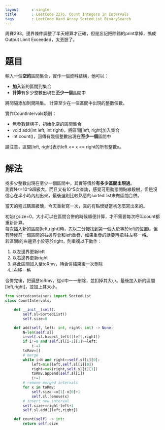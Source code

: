 ```yaml
--- 
layout      : single
title       : LeetCode 2276. Count Integers in Intervals
tags        : LeetCode Hard Array SortedList BinarySearch
---
```

周賽293。邊界條件調整了半天總算才正確，但是忘記把除錯的print拿掉，搞成Output Limit Exceeded，太丟臉了。

# 題目
輸入一個**空的**區間集合，實作一個資料結構，他可以：  
- **加入**新的區間到集合  
- **計算**有多少整數出現在**至少一個**區間中  

將間隔添加到間隔集。
計算至少在一個區間中出現的整數個數。

實作CountIntervals類別：
- 無參數建構子，初始化空的區間集合  
- void add(int left, int right)，將區間[left, right]加入集合  
- int count()，回傳有幾個整數出現在**至少一個**區間中  

請注意，區間[left, right]表示left <= x <= right的所有整數x。

# 解法
找多少整數出現在至少一個區間中，其實等價於**有多少區間出現過**。  
測資N<=10^9超級大，而且又有10^5次查詢，感覺可用動態開點線段樹，但是沒信心在半小時內刻出來，最後選則比較熟悉的sorted list來做區間合併。  

當天的程式碼超級醜，今天重新寫一次，真的有點懷疑當初怎麼寫出來的。  

初始化size=0，大小可以在區間合併的時候順便計算，才不需要每次呼叫count都重新計算。  
每次插入新的區間[left,right]時，先以二分搜找到第一個大於等於left的位置i。但有時候前一個區間的右邊界會和left重疊，如果重疊的話要再把i往左移一格。  
若區間i的左邊界小於等於right，則重複以下動作：  
1. 以左邊界更新left
2. 以右邊界更新right
3. 將此區間加入至toRmv，待合併結束後一次刪除  
4. i右移一格

合併完後，把遍歷toRmv，從sl中一一刪除，並扣掉其大小。最後加入新的區間[left,right]，並加上其大小。

```python
from sortedcontainers import SortedList
class CountIntervals:

    def __init__(self):
        self.sl=SortedList()
        self.size=0

    def add(self, left: int, right: int) -> None:
        N=len(self.sl)
        i=self.sl.bisect_left([left,right])
        if i!=0 and self.sl[i-1][1]>=left:
            i-=1
        toRmv=[]
        # merge
        while i<N and right>=self.sl[i][0]:
            left=min(left,self.sl[i][0])
            right=max(right,self.sl[i][1])
            toRmv.append(self.sl[i])
            i+=1
        # remove merged intervals
        for x in toRmv:
            self.size-=x[1]-x[0]+1
            self.sl.remove(x)
        # insert new interval
        self.size+=right-left+1
        self.sl.add([left,right])

    def count(self) -> int:
        return self.size
```
